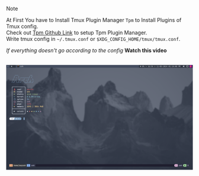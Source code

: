 > [!Note]
> At First You have to Install Tmux Plugin Manager `Tpm` to Install Plugins of Tmux config. <br>
> Check out [Tpm Github Link](https://github.com/tmux-plugins/tpm) to setup Tpm Plugin Manager. <br>
> Write tmux config in `~/.tmux.conf` or `$XDG_CONFIG_HOME/tmux/tmux.conf`.

*If everything doesn't go according to the config*
**Watch this video [](https://youtu.be/DzNmUNvnB04?si=B15KBNP2KCjn0Yc0)**

<br>
<img src="https://github.com/harilvfs/assets/blob/main/tmux/tmux.png" />
